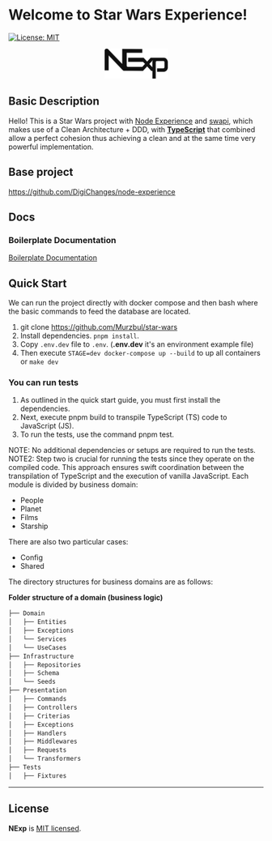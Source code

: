 # Welcome to Star Wars Experience!

[![License: MIT](https://img.shields.io/badge/License-MIT-yellow.svg?style=flat-square)](https://github.com/DigiChanges/node-experience/blob/master/LICENSE)

<div style="text-align:center">
    <img width="125" src="nexp.svg" alt="logo NExp">
</div>

## Basic Description
Hello! This is a Star Wars project with [Node Experience](https://github.com/DigiChanges/node-experience) and [swapi](https://swapi.dev), which makes use of a Clean Architecture + DDD, with [**TypeScript**](https://www.typescriptlang.org/) that combined allow a perfect cohesion thus achieving a clean and at the same time very powerful implementation.

## Base project

https://github.com/DigiChanges/node-experience

## Docs

### Boilerplate Documentation

[Boilerplate Documentation](https://digichanges.github.io/nexp-docs)

## Quick Start

We can run the project directly with docker compose and then bash where the basic commands to feed the database are located.

1. git clone https://github.com/Murzbul/star-wars
2. Install dependencies. `pnpm install`.
2. Copy `.env.dev` file to `.env`. (**.env.dev** it's an environment example file)
3. Then execute `STAGE=dev docker-compose up --build` to up all containers or `make dev`

### You can run tests
1. As outlined in the quick start guide, you must first install the dependencies.
2. Next, execute pnpm build to transpile TypeScript (TS) code to JavaScript (JS).
3. To run the tests, use the command pnpm test.

NOTE: No additional dependencies or setups are required to run the tests.
NOTE2: Step two is crucial for running the tests since they operate on the compiled code. 
This approach ensures swift coordination between the transpilation of TypeScript and the execution of vanilla JavaScript.
Each module is divided by business domain:

- People
- Planet
- Films
- Starship

There are also two particular cases:

- Config
- Shared

The directory structures for business domains are as follows: 

**Folder structure of a domain (business logic)**

```sh 
├── Domain
│   ├── Entities
│   ├── Exceptions
│   └── Services
│   └── UseCases
├── Infrastructure
│   ├── Repositories
│   ├── Schema
│   └── Seeds
├── Presentation
│   ├── Commands
│   ├── Controllers
│   ├── Criterias
│   ├── Exceptions
│   ├── Handlers
│   ├── Middlewares
│   ├── Requests
│   └── Transformers
├── Tests
│   ├── Fixtures
 ```

---

## License

**NExp** is [MIT licensed](LICENSE).
